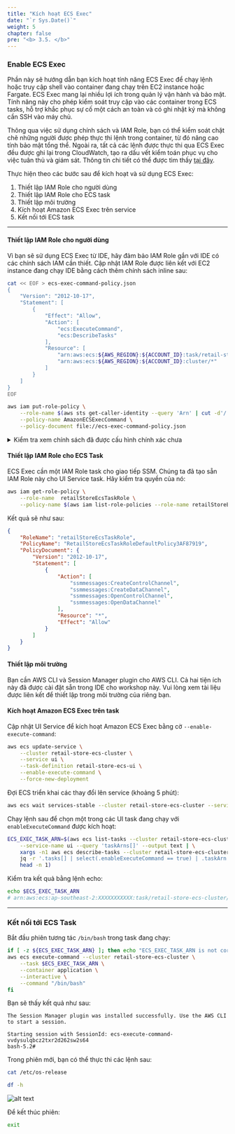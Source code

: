 ```yaml
---
title: "Kích hoạt ECS Exec"
date: "`r Sys.Date()`"
weight: 5
chapter: false
pre: "<b> 3.5. </b>"
---
```


### Enable ECS Exec

Phần này sẽ hướng dẫn bạn kích hoạt tính năng ECS Exec để chạy lệnh hoặc truy cập shell vào container đang chạy trên EC2 instance hoặc Fargate. ECS Exec mang lại nhiều lợi ích trong quản lý vận hành và bảo mật. Tính năng này cho phép kiểm soát truy cập vào các container trong ECS tasks, hỗ trợ khắc phục sự cố một cách an toàn và có ghi nhật ký mà không cần SSH vào máy chủ.

Thông qua việc sử dụng chính sách và IAM Role, bạn có thể kiểm soát chặt chẽ những người được phép thực thi lệnh trong container, từ đó nâng cao tính bảo mật tổng thể. Ngoài ra, tất cả các lệnh được thực thi qua ECS Exec đều được ghi lại trong CloudWatch, tạo ra dấu vết kiểm toán phục vụ cho việc tuân thủ và giám sát. Thông tin chi tiết có thể được tìm thấy [tại đây](https://docs.aws.amazon.com/AmazonECS/latest/developerguide/ecs-exec.html).

Thực hiện theo các bước sau để kích hoạt và sử dụng ECS Exec:

1. Thiết lập IAM Role cho người dùng
2. Thiết lập IAM Role cho ECS task
3. Thiết lập môi trường
4. Kích hoạt Amazon ECS Exec trên service
5. Kết nối tới ECS task

---
#### Thiết lập IAM Role cho người dùng

Vì bạn sẽ sử dụng ECS Exec từ IDE, hãy đảm bảo IAM Role gắn với IDE có các chính sách IAM cần thiết. Cập nhật IAM Role được liên kết với EC2 instance đang chạy IDE bằng cách thêm chính sách inline sau:

```bash
cat << EOF > ecs-exec-command-policy.json
{
    "Version": "2012-10-17", 
    "Statement": [
        {
            "Effect": "Allow",
            "Action": [
                "ecs:ExecuteCommand",
                "ecs:DescribeTasks"
            ],
            "Resource": [
                "arn:aws:ecs:${AWS_REGION}:${ACCOUNT_ID}:task/retail-store-ecs-cluster/*",
                "arn:aws:ecs:${AWS_REGION}:${ACCOUNT_ID}:cluster/*"
            ]
        }
    ]
}
EOF

aws iam put-role-policy \
    --role-name $(aws sts get-caller-identity --query 'Arn' | cut -d'/' -f2) \
    --policy-name AmazonECSExecCommand \
    --policy-document file://ecs-exec-command-policy.json
```

<details>
<summary>Kiểm tra xem chính sách đã được cấu hình chính xác chưa</summary>
Trong bài thực hành này, bạn chỉ thêm chính sách IAM cơ bản nhất. Có thể cần thêm các chính sách IAM khác để sử dụng các tính năng ECS Exec như CloudWatch logs.
</details>

#### Thiết lập IAM Role cho ECS Task

ECS Exec cần một IAM Role task cho giao tiếp SSM. Chúng ta đã tạo sẵn IAM Role này cho UI Service task. Hãy kiểm tra quyền của nó:

```bash
aws iam get-role-policy \
    --role-name  retailStoreEcsTaskRole \
    --policy-name $(aws iam list-role-policies --role-name retailStoreEcsTaskRole --query 'PolicyNames[0]' --output text)
```

Kết quả sẽ như sau:

```json
{
    "RoleName": "retailStoreEcsTaskRole",
    "PolicyName": "RetailStoreEcsTaskRoleDefaultPolicy3AF87919",
    "PolicyDocument": {
        "Version": "2012-10-17",
        "Statement": [
            {
                "Action": [
                    "ssmmessages:CreateControlChannel",
                    "ssmmessages:CreateDataChannel", 
                    "ssmmessages:OpenControlChannel",
                    "ssmmessages:OpenDataChannel"
                ],
                "Resource": "*",
                "Effect": "Allow"
            }
        ]
    }
}
```

#### Thiết lập môi trường

Bạn cần AWS CLI và Session Manager plugin cho AWS CLI. Cả hai tiện ích này đã được cài đặt sẵn trong IDE cho workshop này. Vui lòng xem tài liệu được liên kết để thiết lập trong môi trường của riêng bạn.

#### Kích hoạt Amazon ECS Exec trên task

Cập nhật UI Service để kích hoạt Amazon ECS Exec bằng cờ `--enable-execute-command`:

```bash
aws ecs update-service \
    --cluster retail-store-ecs-cluster \
    --service ui \
    --task-definition retail-store-ecs-ui \
    --enable-execute-command \
    --force-new-deployment
```

Đợi ECS triển khai các thay đổi lên service (khoảng 5 phút):

```bash
aws ecs wait services-stable --cluster retail-store-ecs-cluster --services ui
```

Chạy lệnh sau để chọn một trong các UI task đang chạy với `enableExecuteCommand` được kích hoạt:

```bash
ECS_EXEC_TASK_ARN=$(aws ecs list-tasks --cluster retail-store-ecs-cluster \
    --service-name ui --query 'taskArns[]' --output text | \
    xargs -n1 aws ecs describe-tasks --cluster retail-store-ecs-cluster --tasks | \
    jq -r '.tasks[] | select(.enableExecuteCommand == true) | .taskArn' | \
    head -n 1)
```

Kiểm tra kết quả bằng lệnh echo:

```bash
echo $ECS_EXEC_TASK_ARN
# arn:aws:ecs:ap-southeast-2:XXXXXXXXXXX:task/retail-store-ecs-cluster/0a2039141c054846b4dfc7983e49f64a
```

---
### Kết nối tới ECS Task

Bắt đầu phiên tương tác `/bin/bash` trong task đang chạy:

```bash
if [ -z ${ECS_EXEC_TASK_ARN} ]; then echo "ECS_EXEC_TASK_ARN is not correctly configured!"; else
aws ecs execute-command --cluster retail-store-ecs-cluster \
    --task $ECS_EXEC_TASK_ARN \
    --container application \
    --interactive \
    --command "/bin/bash"
fi
```

Bạn sẽ thấy kết quả như sau:

```
The Session Manager plugin was installed successfully. Use the AWS CLI to start a session.

Starting session with SessionId: ecs-execute-command-vvdysulqbcz2txr2d262sw2s64
bash-5.2#
```

Trong phiên mới, bạn có thể thực thi các lệnh sau:

```bash
cat /etc/os-release

df -h
```

![alt text](/images/3-fundamentals/5-enable-exec/image-1.png)

Để kết thúc phiên:

```bash
exit
```